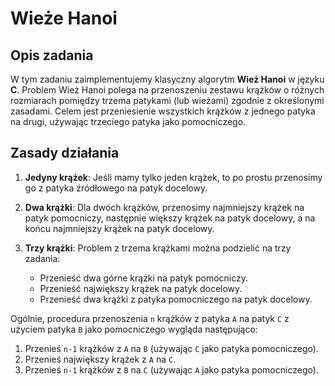 # Wieże Hanoi

## Opis zadania

W tym zadaniu zaimplementujemy klasyczny algorytm **Wież Hanoi** w języku **C**. Problem Wież Hanoi polega na przenoszeniu zestawu krążków o różnych rozmiarach pomiędzy trzema patykami (lub wieżami) zgodnie z określonymi zasadami. Celem jest przeniesienie wszystkich krążków z jednego patyka na drugi, używając trzeciego patyka jako pomocniczego.

## Zasady działania

1. **Jedyny krążek**: Jeśli mamy tylko jeden krążek, to po prostu przenosimy go z patyka źródłowego na patyk docelowy.
  
2. **Dwa krążki**: Dla dwóch krążków, przenosimy najmniejszy krążek na patyk pomocniczy, następnie większy krążek na patyk docelowy, a na końcu najmniejszy krążek na patyk docelowy.

3. **Trzy krążki**: Problem z trzema krążkami można podzielić na trzy zadania:
   - Przenieść dwa górne krążki na patyk pomocniczy.
   - Przenieść największy krążek na patyk docelowy.
   - Przenieść dwa krążki z patyka pomocniczego na patyk docelowy.

Ogólnie, procedura przenoszenia `n` krążków z patyka `A` na patyk `C` z użyciem patyka `B` jako pomocniczego wygląda następująco:
1. Przenieś `n-1` krążków z `A` na `B` (używając `C` jako patyka pomocniczego).
2. Przenieś największy krążek z `A` na `C`.
3. Przenieś `n-1` krążków z `B` na `C` (używając `A` jako patyka pomocniczego).
